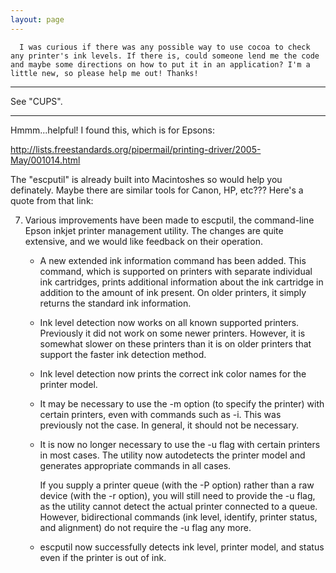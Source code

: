 ```yaml
---
layout: page
---
```


      I was curious if there was any possible way to use cocoa to check any printer's ink levels. If there is, could someone lend me the code and maybe some directions on how to put it in an application? I'm a little new, so please help me out! Thanks!

----
See "CUPS".

----

Hmmm...helpful! I found this, which is for Epsons:

http://lists.freestandards.org/pipermail/printing-driver/2005-May/001014.html

The "escputil" is already built into Macintoshes so would help you definately. Maybe there are similar tools for Canon, HP, etc??? Here's a quote from that link:

7) Various improvements have been made to escputil, the command-line
     Epson inkjet printer management utility.  The changes are quite
     extensive, and we would like feedback on their operation.

     * A new extended ink information command has been added.  This
       command, which is supported on printers with separate
       individual ink cartridges, prints additional information about
       the ink cartridge in addition to the amount of ink present.  On
       older printers, it simply returns the standard ink
       information.

     * Ink level detection now works on all known supported printers.
       Previously it did not work on some newer printers.  However, it
       is somewhat slower on these printers than it is on older
       printers that support the faster ink detection method.

     * Ink level detection now prints the correct ink color names for
       the printer model.

     * It may be necessary to use the -m option (to specify the
       printer) with certain printers, even with commands such as -i.
       This was previously not the case.  In general, it should not be
       necessary.

     * It is now no longer necessary to use the -u flag with certain
       printers in most cases.  The utility now autodetects the
       printer model and generates appropriate commands in all cases.

       If you supply a printer queue (with the -P option) rather than
       a raw device (with the -r option), you will still need to
       provide the -u flag, as the utility cannot detect the actual
       printer connected to a queue.  However, bidirectional commands
       (ink level, identify, printer status, and alignment) do not
       require the -u flag any more.

     * escputil now successfully detects ink level, printer model, and
       status even if the printer is out of ink.
